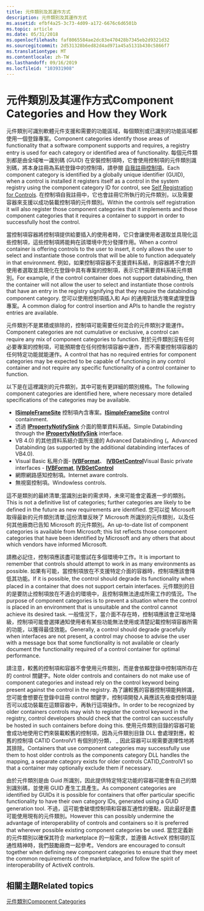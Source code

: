 ```yaml
---
title: 元件類別及其運作方式
description: 元件類別及其運作方式
ms.assetid: efbf4a25-3c73-4d09-a172-6676c6d6501b
ms.topic: article
ms.date: 05/31/2018
ms.openlocfilehash: faf8065584ae2dc83e470428b7345eb2d9321d32
ms.sourcegitcommit: 2d531328b6ed82d4ad971a45a5131b430c5866f7
ms.translationtype: MT
ms.contentlocale: zh-TW
ms.lasthandoff: 09/16/2019
ms.locfileid: "103931908"
---
```

# <a name="component-categories-and-how-they-work"></a><span data-ttu-id="a37b2-103">元件類別及其運作方式</span><span class="sxs-lookup"><span data-stu-id="a37b2-103">Component Categories and How they Work</span></span>

<span data-ttu-id="a37b2-104">元件類別可識別軟體元件支援和需要的功能區域，每個類別或已識別的功能區域都使用一個登錄專案。</span><span class="sxs-lookup"><span data-stu-id="a37b2-104">Component categories identify those areas of functionality that a software component supports and requires, a registry entry is used for each category or identified area of functionality.</span></span> <span data-ttu-id="a37b2-105">每個元件類別都是由全域唯一識別碼 (GUID) 在安裝控制項時，它會使用控制項的元件類別識別碼，將本身註冊為系統登錄中的控制項，請參閱 [自我註冊控制項](self-registration-for-controls.md)。</span><span class="sxs-lookup"><span data-stu-id="a37b2-105">Each component category is identified by a globally unique identifier (GUID), when a control is installed it registers itself as a control in the system registry using the component category ID for control, see [Self Registration for Controls](self-registration-for-controls.md).</span></span> <span data-ttu-id="a37b2-106">在控制項自我註冊中，它也會註冊它所執行的元件類別，以及需要容器來支援以成功裝載控制項的元件類別。</span><span class="sxs-lookup"><span data-stu-id="a37b2-106">Within the controls self registration it will also register those component categories that it implements and those component categories that it requires a container to support in order to successfully host the control.</span></span>

<span data-ttu-id="a37b2-107">當控制項容器將控制項提供給要插入的使用者時，它只會讓使用者選取並具現化這些控制項，這些控制項將能夠在該環境中充分發揮作用。</span><span class="sxs-lookup"><span data-stu-id="a37b2-107">When a control container is offering controls to the user to insert, it only allows the user to select and instantiate those controls that will be able to function adequately in that environment.</span></span> <span data-ttu-id="a37b2-108">例如，如果控制項容器不支援資料系結，則容器將不會允許使用者選取並具現化在登錄中具有專案的控制項，表示它們需要資料系結元件類別。</span><span class="sxs-lookup"><span data-stu-id="a37b2-108">For example, if the control container does not support databinding, then the container will not allow the user to select and instantiate those controls that have an entry in the registry signifying that they require the databinding component category.</span></span> <span data-ttu-id="a37b2-109">您可以使用控制項插入和 Api 的通用對話方塊來處理登錄專案。</span><span class="sxs-lookup"><span data-stu-id="a37b2-109">A common dialog for control insertion and APIs to handle the registry entries are available.</span></span>

<span data-ttu-id="a37b2-110">元件類別不是累積或排除的，控制項可能需要任何混合的元件類別才能運作。</span><span class="sxs-lookup"><span data-stu-id="a37b2-110">Component categories are not cumulative or exclusive, a control can require any mix of component categories to function.</span></span> <span data-ttu-id="a37b2-111">對於元件類別沒有任何必要專案的控制項，可能預期會在任何控制項容器中運作，而不需要控制項容器的任何特定功能就能運作。</span><span class="sxs-lookup"><span data-stu-id="a37b2-111">A control that has no required entries for component categories may be expected to be capable of functioning in any control container and not require any specific functionality of a control container to function.</span></span>

<span data-ttu-id="a37b2-112">以下是在這裡識別的元件類別，其中可能有更詳細的類別規格。</span><span class="sxs-lookup"><span data-stu-id="a37b2-112">The following component categories are identified here, where necessary more detailed specifications of the categories may be available.</span></span>

-   <span data-ttu-id="a37b2-113">[**ISimpleFrameSite**](/windows/desktop/api/OCIdl/nn-ocidl-isimpleframesite) 控制項內含專案。</span><span class="sxs-lookup"><span data-stu-id="a37b2-113">[**ISimpleFrameSite**](/windows/desktop/api/OCIdl/nn-ocidl-isimpleframesite) control containment.</span></span>
-   <span data-ttu-id="a37b2-114">透過 [**IPropertyNotifySink**](/windows/desktop/api/OCIdl/nn-ocidl-ipropertynotifysink) 介面的簡單資料系結。</span><span class="sxs-lookup"><span data-stu-id="a37b2-114">Simple Databinding through the [**IPropertyNotifySink**](/windows/desktop/api/OCIdl/nn-ocidl-ipropertynotifysink) interface.</span></span>
-   <span data-ttu-id="a37b2-115">VB 4.0) 的其他資料系結介面所支援的 Advanced Databinding (。</span><span class="sxs-lookup"><span data-stu-id="a37b2-115">Advanced Databinding (as supported by the additional databinding interfaces of VB4.0).</span></span>
-   <span data-ttu-id="a37b2-116">Visual Basic 私用介面- [**IVBFormat**](/windows/desktop/api/VbInterf/nn-vbinterf-ivbformat)、 [**IVBGetControl**](/windows/desktop/api/VbInterf/nn-vbinterf-ivbgetcontrol)</span><span class="sxs-lookup"><span data-stu-id="a37b2-116">Visual Basic private interfaces - [**IVBFormat**](/windows/desktop/api/VbInterf/nn-vbinterf-ivbformat), [**IVBGetControl**](/windows/desktop/api/VbInterf/nn-vbinterf-ivbgetcontrol)</span></span>
-   <span data-ttu-id="a37b2-117">網際網路感知控制項。</span><span class="sxs-lookup"><span data-stu-id="a37b2-117">Internet aware controls.</span></span>
-   <span data-ttu-id="a37b2-118">無視窗控制項。</span><span class="sxs-lookup"><span data-stu-id="a37b2-118">Windowless controls.</span></span>

<span data-ttu-id="a37b2-119">這不是類別的最終清單;當識別出新的需求時，未來可能會定義進一步的類別。</span><span class="sxs-lookup"><span data-stu-id="a37b2-119">This is not a definitive list of categories; further categories are likely to be defined in the future as new requirements are identified.</span></span> <span data-ttu-id="a37b2-120">您可以從 Microsoft 取得最新的元件類別清單;這份清單反映了 Microsoft 所識別的元件類別，以及任何其他廠商已告知 Microsoft 的元件類別。</span><span class="sxs-lookup"><span data-stu-id="a37b2-120">An up-to-date list of component categories is available from Microsoft; this list reflects those component categories that have been identified by Microsoft and any others that about which vendors have informed Microsoft.</span></span>

<span data-ttu-id="a37b2-121">請務必記住，控制項應該盡可能嘗試在多個環境中工作。</span><span class="sxs-lookup"><span data-stu-id="a37b2-121">It is important to remember that controls should attempt to work in as many environments as possible.</span></span> <span data-ttu-id="a37b2-122">如果有可能，當控制項放在不支援特定介面的容器時，控制項應該會降低其功能。</span><span class="sxs-lookup"><span data-stu-id="a37b2-122">If it is possible, the control should degrade its functionality when placed in a container that does not support certain interfaces.</span></span> <span data-ttu-id="a37b2-123">元件類別的目的是要防止控制項放在不適合的環境中，且控制項無法達成所需工作的情況。</span><span class="sxs-lookup"><span data-stu-id="a37b2-123">The purpose of component categories is to prevent a situation where the control is placed in an environment that is unsuitable and the control cannot achieve its desired task.</span></span> <span data-ttu-id="a37b2-124">一般情況下，當介面不存在時，控制項應該會正常地降級，控制項可能會選擇通知使用者有某些功能無法使用或清楚記載控制項容器所需的功能，以獲得最佳效能。</span><span class="sxs-lookup"><span data-stu-id="a37b2-124">Generally, a control should degrade gracefully when interfaces are not present, a control may choose to advise the user with a message box that some functionality is not available or clearly document the functionality required of a control container for optimal performance.</span></span>

<span data-ttu-id="a37b2-125">請注意，較舊的控制項和容器不會使用元件類別，而是會依賴登錄中控制項所存在的 control 關鍵字。</span><span class="sxs-lookup"><span data-stu-id="a37b2-125">Note older controls and containers do not make use of component categories and instead rely on the control keyword being present against the control in the registry.</span></span> <span data-ttu-id="a37b2-126">為了讓較舊的容器控制項能夠辨識，您可能會想要在登錄中註冊 control 關鍵字，控制項開發人員應該先檢查控制項是否可以成功裝載在這類容器中，再執行這項操作。</span><span class="sxs-lookup"><span data-stu-id="a37b2-126">In order to be recognized by older containers controls may wish to register the control keyword in the registry, control developers should check that the control can successfully be hosted in such containers before doing this.</span></span> <span data-ttu-id="a37b2-127">使用元件類別目錄的容器可能會成功地使用它們來裝載較舊的控制項，因為元件類別目錄 DLL 會處理對應，較舊的控制項 CATID ControlV1 有個別的分類， \_ 因此容器可以視需要選擇性地將其排除。</span><span class="sxs-lookup"><span data-stu-id="a37b2-127">Containers that use component categories may successfully use them to host older controls as the components category DLL handles the mapping, a separate category exists for older controls CATID\_ControlV1 so that a container may optionally exclude them if necessary.</span></span>

<span data-ttu-id="a37b2-128">由於元件類別是由 Guid 所識別，因此提供特定特定功能的容器可能會有自己的類別識別碼，並使用 GUID 產生工具產生。</span><span class="sxs-lookup"><span data-stu-id="a37b2-128">As component categories are identified by GUIDs it is possible for containers that offer particular specific functionality to have their own category IDs, generated using a GUID generation tool.</span></span> <span data-ttu-id="a37b2-129">不過，這可能會破壞控制項和容器互通性的優點，因此最好是盡可能使用現有的元件類別。</span><span class="sxs-lookup"><span data-stu-id="a37b2-129">However this can possibly undermine the advantage of interoperability of controls and containers so it is preferred that wherever possible existing component categories be used.</span></span> <span data-ttu-id="a37b2-130">當您定義新的元件類別以確保其符合 marketplace 的一般需求，並遵循 ActiveX 控制項的互通性精神時，我們鼓勵廠商一起參考。</span><span class="sxs-lookup"><span data-stu-id="a37b2-130">Vendors are encouraged to consult together when defining new component categories to ensure that they meet the common requirements of the marketplace, and follow the spirit of interoperability of ActiveX controls.</span></span>

## <a name="related-topics"></a><span data-ttu-id="a37b2-131">相關主題</span><span class="sxs-lookup"><span data-stu-id="a37b2-131">Related topics</span></span>

<dl> <dt>

[<span data-ttu-id="a37b2-132">元件類別</span><span class="sxs-lookup"><span data-stu-id="a37b2-132">Component Categories</span></span>](component-categories.md)
</dt> </dl>

 

 




